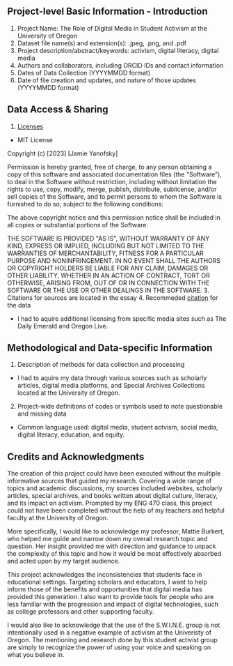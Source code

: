 ## Project-level Basic Information - Introduction 

1. Project Name: The Role of Digital Media in Student Activism at the University of Oregon
3. Dataset file name(s) and extension(s): .jpeg, .png, and .pdf
4. Project description/abstract/keywords: activism, digital literacy, digital media
5. Authors and collaborators, including ORCID IDs and contact information
6. Dates of Data Collection (YYYYMMDD format)
7. Date of file creation and updates, and nature of those updates (YYYYMMDD format)

## Data Access & Sharing
1. [Licenses](https://choosealicense.com/) 
  - MIT License

Copyright (c) [2023] [Jamie Yanofsky]

Permission is hereby granted, free of charge, to any person obtaining a copy of this software and associated documentation files (the "Software"), to deal in the Software without restriction, including without limitation the rights to use, copy, modify, merge, publish, distribute, sublicense, and/or sell copies of the Software, and to permit persons to whom the Software is furnished to do so, subject to the following conditions:

The above copyright notice and this permission notice shall be included in all copies or substantial portions of the Software.

THE SOFTWARE IS PROVIDED "AS IS", WITHOUT WARRANTY OF ANY KIND, EXPRESS OR IMPLIED, INCLUDING BUT NOT LIMITED TO THE WARRANTIES OF MERCHANTABILITY, FITNESS FOR A PARTICULAR PURPOSE AND NONINFRINGEMENT. IN NO EVENT SHALL THE AUTHORS OR COPYRIGHT HOLDERS BE LIABLE FOR ANY CLAIM, DAMAGES OR OTHER LIABILITY, WHETHER IN AN ACTION OF CONTRACT, TORT OR OTHERWISE, ARISING FROM, OUT OF OR IN CONNECTION WITH THE SOFTWARE OR THE USE OR OTHER DEALINGS IN THE SOFTWARE.
3. Citations for sources are located in the essay
4. Recommeded [citation](https://guides.lib.umich.edu/c.php?g=439304&p=2993299) for the data
  - I had to aquire additional licensing from specific media sites such as The Daily Emerald and Oregon Live.

## Methodological and Data-specific Information
1. Description of methods for data collection and processing
- I had to aquire my data through various sources such as scholarly articles, digital media platforms, and Special Archives Collections located at the University of Oregon.
2. Project-wide definitions of codes or symbols used to note questionable and missing data 
- Common language used: digital media, student actvism, social media, digital literacy, education, and equity.

## Credits and Acknowledgments

The creation of this project could have been executed without the multiple informative sources that guided my research. Covering a wide range of topics and academic discussions, my sources included websites, scholarly articles, special archives, and books written about digital culture, literacy, and its impact on activism. Prompted by my ENG 470 class, this project could not have been completed without the help of my teachers and helpful faculty at the University of Oregon. 

More specifically, I would like to acknowledge my professor, Mattie Burkert, who helped me guide and narrow down my overall research topic and question. Her insight provided me with direction and guidance to unpack the complexity of this topic and how it would be most effectively absorbed and acted upon by my target audience.

This project acknowledges the inconsistencies that students face in educational settings. Targeting scholars and educators, I want to help inform those of the benefits and opportunities that digital media has provided this generation. I also want to provide tools for people who are less familiar with the progression and impact of digital technologies, such as college professors and other supporting faculty. 

I would also like to acknowledge that the use of the S.W.I.N.E. group is not intentionally used in a negative example of activism at the Univeristy of Oregon. The mentioning and research done by this student activist group are simply to recognize the power of using your voice and speaking on what you believe in. 
